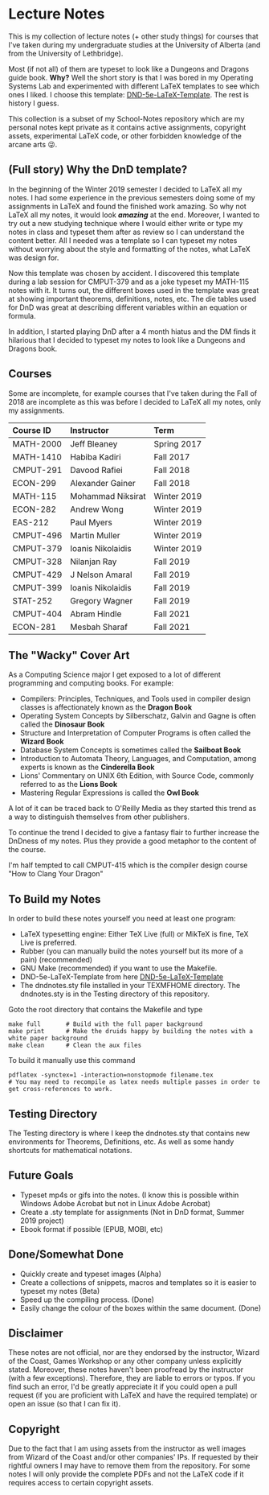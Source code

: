 # Lecture Notes
This is my collection of lecture notes (+ other study things) for courses that I've taken during my undergraduate studies at the University of Alberta (and from the University of Lethbridge).

Most (if not all) of them are typeset to look like a Dungeons and Dragons guide book. **Why?** Well the short story is that I was bored in my Operating Systems Lab and experimented with different LaTeX templates to see which ones I liked. I choose this template: [DND-5e-LaTeX-Template](https://github.com/rpgtex/DND-5e-LaTeX-Template). The rest is history I guess.

This collection is a subset of my School-Notes repository which are my personal notes kept private as it contains active assignments, copyright assets, experimental LaTeX code, or other forbidden knowledge of the arcane arts :stuck_out_tongue_winking_eye:.    

## (Full story) Why the DnD template?
In the beginning of the Winter 2019 semester I decided to LaTeX all my notes. I had some experience in the previous semesters doing some of my assignments in LaTeX and found the finished work amazing. So why not LaTeX all my notes, it would look **_amazing_** at the end. Moreover, I wanted to try out a new studying technique where I would either write or type my notes in class and typeset them after as review so I can understand the content better. All I needed was a template so I can typeset my notes without worrying about the style and formatting of the notes, what LaTeX was design for. 

Now this template was chosen by accident. I discovered this template during a lab session for CMPUT-379 and as a joke typeset my MATH-115 notes with it. It turns out, the different boxes used in the template was great at showing important theorems, definitions, notes, etc. The die tables used for DnD was great at describing different variables within an equation or formula.

In addition, I started playing DnD after a 4 month hiatus and the DM finds it hilarious that I decided to typeset my notes to look like a Dungeons and Dragons book. 

## Courses
Some are incomplete, for example courses that I've taken during the Fall of 2018 are incomplete as this was before I decided to LaTeX all my notes, only my assignments.

| Course ID | Instructor        | Term        |
| :-------- | :---------------- | :---------- |
| MATH-2000 | Jeff Bleaney      | Spring 2017 |
| MATH-1410 | Habiba Kadiri     | Fall 2017   |
| CMPUT-291 | Davood Rafiei     | Fall 2018   |
| ECON-299  | Alexander Gainer  | Fall 2018   |
| MATH-115  | Mohammad Niksirat | Winter 2019 |
| ECON-282  | Andrew Wong       | Winter 2019 |
| EAS-212   | Paul Myers        | Winter 2019 |
| CMPUT-496 | Martin Muller     | Winter 2019 |
| CMPUT-379 | Ioanis Nikolaidis | Winter 2019 |
| CMPUT-328 | Nilanjan Ray      | Fall 2019   |
| CMPUT-429 | J Nelson Amaral   | Fall 2019   |
| CMPUT-399 | Ioanis Nikolaidis | Fall 2019   |
| STAT-252  | Gregory Wagner    | Fall 2019   |
| CMPUT-404 | Abram Hindle      | Fall 2021   |
| ECON-281  | Mesbah Sharaf     | Fall 2021   |

## The "Wacky" Cover Art
As a Computing Science major I get exposed to a lot of different programming and computing books. For example:
- Compilers: Principles, Techniques, and Tools used in compiler design classes is affectionately known as the **Dragon Book**
- Operating System Concepts by Silberschatz, Galvin and Gagne is often called the **Dinosaur Book**
- Structure and Interpretation of Computer Programs is often called the **Wizard Book**
- Database System Concepts is sometimes called the **Sailboat Book**
- Introduction to Automata Theory, Languages, and Computation, among experts is known as the **Cinderella Book**
- Lions' Commentary on UNIX 6th Edition, with Source Code, commonly referred to as the **Lions Book**
- Mastering Regular Expressions is called the **Owl Book**

A lot of it can be traced back to O'Reilly Media as they started this trend as a way to distinguish themselves from other publishers.

To continue the trend I decided to give a fantasy flair to further increase the DnDness of my notes. Plus they provide a good metaphor to the content of the course. 

I'm half tempted to call CMPUT-415 which is the compiler design course "How to Clang Your Dragon" 

## To Build my Notes
In order to build these notes yourself you need at least one program:
- LaTeX typesetting engine: Either TeX Live (full) or MikTeX is fine, TeX Live is preferred.
- Rubber (you can manually build the notes yourself but its more of a pain) (recommended)
- GNU Make (recommended) if you want to use the Makefile.
- DND-5e-LaTeX-Template from here [DND-5e-LaTeX-Template](https://github.com/rpgtex/DND-5e-LaTeX-Template) 
- The dndnotes.sty file installed in your TEXMFHOME directory. The dndnotes.sty is in the Testing directory of this repository. 

Goto the root directory that contains the Makefile and type
``` make 
make full       # Build with the full paper background
make print      # Make the druids happy by building the notes with a white paper background 
make clean      # Clean the aux files
```
To build it manually use this command
```
pdflatex -synctex=1 -interaction=nonstopmode filename.tex 
# You may need to recompile as latex needs multiple passes in order to get cross-references to work. 
```

## Testing Directory
The Testing directory is where I keep the dndnotes.sty that contains new environments for Theorems, Definitions, etc. As well as some handy shortcuts for mathematical notations. 

## Future Goals
- Typeset mp4s or gifs into the notes. (I know this is possible within Windows Adobe Acrobat but not in Linux Adobe Acrobat)
- Create a .sty template for assignments (Not in DnD format, Summer 2019 project)
- Ebook format if possible (EPUB, MOBI, etc)

## Done/Somewhat Done
- Quickly create and typeset images (Alpha)
- Create a collections of snippets, macros and templates so it is easier to typeset my notes (Beta)
- Speed up the compiling process. (Done)
- Easily change the colour of the boxes within the same document. (Done)

## Disclaimer
These notes are not official, nor are they endorsed by the instructor, Wizard of the Coast, Games Workshop or any other company unless explicitly stated. Moreover, these notes haven't been proofread by the instructor (with a few exceptions). Therefore, they are liable to errors or typos. If you find such an error, I'd be greatly appreciate it if you could open a pull request (if you are proficient with LaTeX and have the required template) or open an issue (so that I can fix it). 

## Copyright
Due to the fact that I am using assets from the instructor as well images from Wizard of the Coast and/or other companies' IPs. If requested by their rightful owners I may have to remove them from the repository. For some notes I will only provide the complete PDFs and not the LaTeX code if it requires access to certain copyright assets. 


